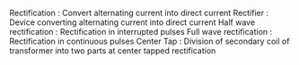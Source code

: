 Rectification  : Convert alternating current into direct current
Rectifier : Device converting alternating current into direct current
Half wave rectification  : Rectification in interrupted pulses
Full wave rectification  : Rectification in continuous pulses
Center Tap  : Division of secondary coil of transformer into two parts at center tapped rectification



